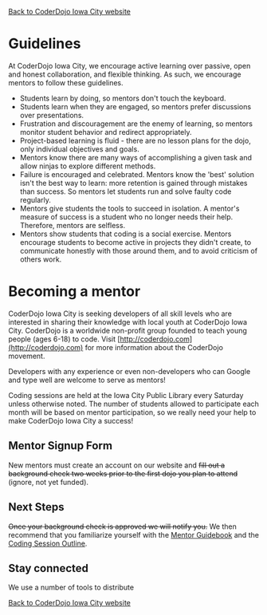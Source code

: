 [Back to CoderDojo Iowa City website](https://coderdojoic.org)

# Guidelines
At CoderDojo Iowa City, we encourage active learning over passive, open and honest collaboration, and flexible thinking.  As such, we encourage mentors to follow these guidelines.

 * Students learn by doing, so mentors don't touch the keyboard.
 * Students learn when they are engaged, so mentors prefer discussions over presentations.
 * Frustration and discouragement are the enemy of learning, so mentors monitor student behavior and redirect appropriately.
 * Project-based learning is fluid - there are no lesson plans for the dojo, only individual objectives and goals.
 * Mentors know there are many ways of accomplishing a given task and allow ninjas to explore different methods.
 * Failure is encouraged and celebrated.  Mentors know the 'best' solution isn't the best way to learn: more retention is gained through mistakes than success.  So mentors let students run and solve faulty code regularly.
 * Mentors give students the tools to succeed in isolation.  A mentor's measure of success is a student who no longer needs their help.  Therefore, mentors are selfless.
 * Mentors show students that coding is a social exercise.  Mentors encourage students to become active in projects they didn't create, to communicate honestly with those around them, and to avoid criticism of others work.

# Becoming a mentor

CoderDojo Iowa City is seeking developers of all skill levels who are interested in sharing their knowledge with local youth at CoderDojo Iowa City. CoderDojo is a worldwide non-profit group founded to teach young people (ages 6-18) to code. Visit [http://coderdojo.com](http://coderdojo.com) for more information about the CoderDojo movement.

Developers with any experience or even non-developers who can Google and type well are welcome to serve as mentors!

Coding sessions are held at the Iowa City Public Library every Saturday unless otherwise noted. The number of students allowed to participate each month will be based on mentor participation, so we really need your help to make CoderDojo Iowa City a success!

## Mentor Signup Form
New mentors must create an account on our website and ~~fill out a background check two weeks prior to the first dojo you plan to attend~~ (ignore, not yet funded).


## Next Steps
~~Once your background check is approved we will notify you.~~  We then recommend that you familiarize yourself with the [Mentor Guidebook](Mentor_Guidebook.md) and the [Coding Session Outline](Coding_Session_Outline.md).

## Stay connected
We use a number of tools to distribute

[Back to CoderDojo Iowa City website](https://coderdojoic.org)
